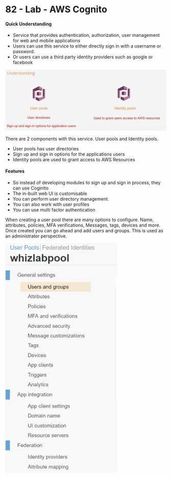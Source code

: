 # 82 - Lab - AWS Cognito

#### Quick Understanding 

* Service that provides authentication, authorization, user management for web and mobile applications
* Users can use this service to either directly sign in with a username or password. 
* Or users can use a third party identity providers such as google or facebook

![](../../../.gitbook/assets/image%20%2859%29.png)

There are 2 components with this service. User pools and Identity pools. 

* User pools has user directories 
* Sign up and sign in options for the applications users
* Identity pools are used to grant access to AWS Resources

#### Features

* So instead of developing modules to sign up and sign in process, they can use Coginito 
* The in-built web UI is customisable 
* You can perform user directory management.
* You can also work with user profiles
* You can use multi factor authentication 

When creating a user pool there are many options to configure. Name, attributes, policies, MFA verifications, Messages, tags, devices and more. Once created you can go ahead and add users and groups. This is used as an administrator perspective. 

![](../../../.gitbook/assets/image%20%2862%29.png)





